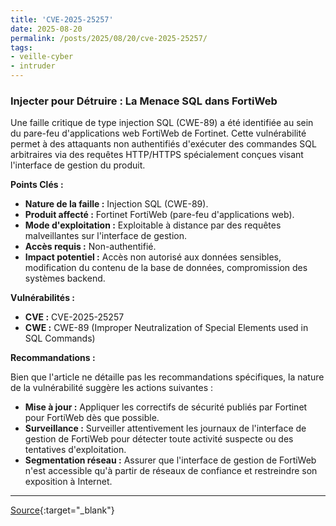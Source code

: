 ```yaml
---
title: 'CVE-2025-25257'
date: 2025-08-20
permalink: /posts/2025/08/20/cve-2025-25257/
tags:
- veille-cyber
- intruder
---
```

### Injecter pour Détruire : La Menace SQL dans FortiWeb

Une faille critique de type injection SQL (CWE-89) a été identifiée au sein du pare-feu d'applications web FortiWeb de Fortinet. Cette vulnérabilité permet à des attaquants non authentifiés d'exécuter des commandes SQL arbitraires via des requêtes HTTP/HTTPS spécialement conçues visant l'interface de gestion du produit.

**Points Clés :**

*   **Nature de la faille :** Injection SQL (CWE-89).
*   **Produit affecté :** Fortinet FortiWeb (pare-feu d'applications web).
*   **Mode d'exploitation :** Exploitable à distance par des requêtes malveillantes sur l'interface de gestion.
*   **Accès requis :** Non-authentifié.
*   **Impact potentiel :** Accès non autorisé aux données sensibles, modification du contenu de la base de données, compromission des systèmes backend.

**Vulnérabilités :**

*   **CVE :** CVE-2025-25257
*   **CWE :** CWE-89 (Improper Neutralization of Special Elements used in SQL Commands)

**Recommandations :**

Bien que l'article ne détaille pas les recommandations spécifiques, la nature de la vulnérabilité suggère les actions suivantes :

*   **Mise à jour :** Appliquer les correctifs de sécurité publiés par Fortinet pour FortiWeb dès que possible.
*   **Surveillance :** Surveiller attentivement les journaux de l'interface de gestion de FortiWeb pour détecter toute activité suspecte ou des tentatives d'exploitation.
*   **Segmentation réseau :** Assurer que l'interface de gestion de FortiWeb n'est accessible qu'à partir de réseaux de confiance et restreindre son exposition à Internet.

---
[Source](https://cvemon.intruder.io/cves/CVE-2025-25257){:target="_blank"}
